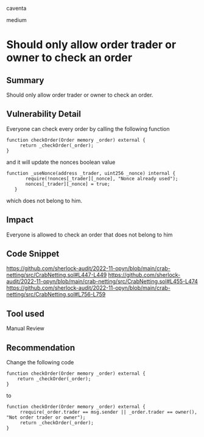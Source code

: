 caventa

medium

# Should only allow order trader or owner to check an order

## Summary
Should only allow order trader or owner to check an order.

## Vulnerability Detail
Everyone can check every order by calling the following function
 
```solidity
function checkOrder(Order memory _order) external {
     return _checkOrder(_order);
}
```

and it will update the nonces boolean value 

 ```solidity
function _useNonce(address _trader, uint256 _nonce) internal {
        require(!nonces[_trader][_nonce], "Nonce already used");
        nonces[_trader][_nonce] = true;
    }
```

which does not belong to him.

## Impact
Everyone is allowed to check an order that does not belong to him

## Code Snippet
https://github.com/sherlock-audit/2022-11-opyn/blob/main/crab-netting/src/CrabNetting.sol#L447-L449
https://github.com/sherlock-audit/2022-11-opyn/blob/main/crab-netting/src/CrabNetting.sol#L455-L474
https://github.com/sherlock-audit/2022-11-opyn/blob/main/crab-netting/src/CrabNetting.sol#L756-L759

## Tool used
Manual Review

## Recommendation
Change the following code

```solidity
function checkOrder(Order memory _order) external {
    return _checkOrder(_order);
}
```

to 

```solidity
function checkOrder(Order memory _order) external {
     rrequire(_order.trader == msg.sender || _order.trader == owner(), "Not order trader or owner");
     return _checkOrder(_order);
}
```